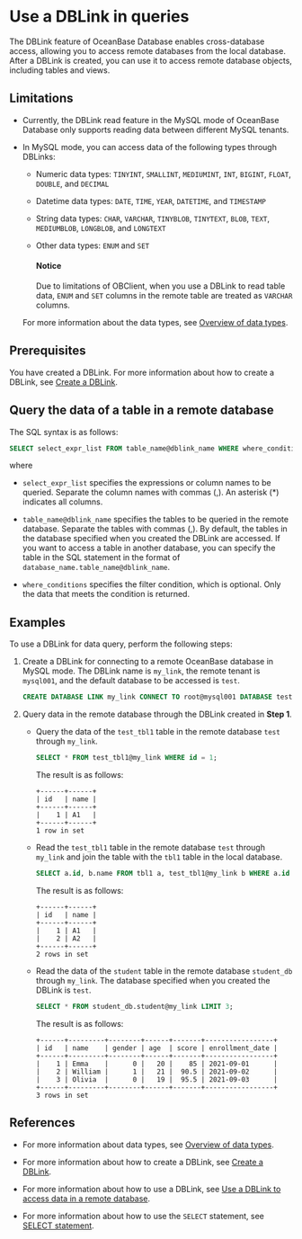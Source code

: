# Use a DBLink in queries

The DBLink feature of OceanBase Database enables cross-database access, allowing you to access remote databases from the local database. After a DBLink is created, you can use it to access remote database objects, including tables and views.

## Limitations

* Currently, the DBLink read feature in the MySQL mode of OceanBase Database only supports reading data between different MySQL tenants.

* In MySQL mode, you can access data of the following types through DBLinks:

   * Numeric data types: `TINYINT`, `SMALLINT`, `MEDIUMINT`, `INT`, `BIGINT`, `FLOAT`, `DOUBLE`, and `DECIMAL`
   * Datetime data types: `DATE`, `TIME`, `YEAR`, `DATETIME`, and `TIMESTAMP`
   * String data types: `CHAR`, `VARCHAR`, `TINYBLOB`, `TINYTEXT`, `BLOB`, `TEXT`, `MEDIUMBLOB`, `LONGBLOB`, and `LONGTEXT`
   * Other data types: `ENUM` and `SET`

     <main id="notice" type='notice'>
     <h4>Notice</h4>
     <p>Due to limitations of OBClient, when you use a DBLink to read table data, <code>ENUM</code> and <code>SET</code> columns in the remote table are treated as <code>VARCHAR</code> columns. </p>
     </main>

   For more information about the data types, see [Overview of data types](../../../700.reference/500.sql-reference/100.sql-syntax/200.common-tenant-of-mysql-mode/100.basic-elements-of-mysql-mode/100.data-type-of-mysql-mode/100.data-type-overview-of-mysql-mode.md). 

## Prerequisites

You have created a DBLink. For more information about how to create a DBLink, see [Create a DBLink](../../../700.reference/300.database-object-management/100.manage-object-of-mysql-mode/900.manage-dblink-of-mysql-mode/100.create-a-dblink-of-mysql-mode.md).

## Query the data of a table in a remote database

The SQL syntax is as follows:

```sql
SELECT select_expr_list FROM table_name@dblink_name WHERE where_conditions;
```

where

* `select_expr_list` specifies the expressions or column names to be queried. Separate the column names with commas (,). An asterisk (\*) indicates all columns.

* `table_name@dblink_name` specifies the tables to be queried in the remote database. Separate the tables with commas (,). By default, the tables in the database specified when you created the DBLink are accessed. If you want to access a table in another database, you can specify the table in the SQL statement in the format of `database_name.table_name@dblink_name`.

* `where_conditions` specifies the filter condition, which is optional. Only the data that meets the condition is returned.

## Examples

To use a DBLink for data query, perform the following steps:

1. Create a DBLink for connecting to a remote OceanBase database in MySQL mode. The DBLink name is `my_link`, the remote tenant is `mysql001`, and the default database to be accessed is `test`.

   ```sql
   CREATE DATABASE LINK my_link CONNECT TO root@mysql001 DATABASE test IDENTIFIED BY '_Oce2nB2se_' HOST '11.124.9.55:2881';
   ```

2. Query data in the remote database through the DBLink created in **Step 1**.

   * Query the data of the `test_tbl1` table in the remote database `test` through `my_link`.

      ```sql
      SELECT * FROM test_tbl1@my_link WHERE id = 1;
      ```

      The result is as follows:

      ```shell
      +------+------+
      | id   | name |
      +------+------+
      |    1 | A1   |
      +------+------+
      1 row in set
      ```

   * Read the `test_tbl1` table in the remote database `test` through `my_link` and join the table with the `tbl1` table in the local database.

      ```sql
      SELECT a.id, b.name FROM tbl1 a, test_tbl1@my_link b WHERE a.id = b.id;
      ```

      The result is as follows:

      ```shell
      +------+------+
      | id   | name |
      +------+------+
      |    1 | A1   |
      |    2 | A2   |
      +------+------+
      2 rows in set
      ```

   * Read the data of the `student` table in the remote database `student_db` through `my_link`. The database specified when you created the DBLink is `test`.

      ```sql
      SELECT * FROM student_db.student@my_link LIMIT 3;
      ```

      The result is as follows:

      ```shell
      +------+---------+--------+------+-------+-----------------+
      | id   | name    | gender | age  | score | enrollment_date |
      +------+---------+--------+------+-------+-----------------+
      |    1 | Emma    |      0 |   20 |    85 | 2021-09-01      |
      |    2 | William |      1 |   21 |  90.5 | 2021-09-02      |
      |    3 | Olivia  |      0 |   19 |  95.5 | 2021-09-03      |
      +------+---------+--------+------+-------+-----------------+
      3 rows in set
      ```

## References

* For more information about data types, see [Overview of data types](../../../700.reference/500.sql-reference/100.sql-syntax/200.common-tenant-of-mysql-mode/100.basic-elements-of-mysql-mode/100.data-type-of-mysql-mode/100.data-type-overview-of-mysql-mode.md).

* For more information about how to create a DBLink, see [Create a DBLink](../../../700.reference/300.database-object-management/100.manage-object-of-mysql-mode/900.manage-dblink-of-mysql-mode/100.create-a-dblink-of-mysql-mode.md).

* For more information about how to use a DBLink, see [Use a DBLink to access data in a remote database](../../../700.reference/300.database-object-management/100.manage-object-of-mysql-mode/900.manage-dblink-of-mysql-mode/300.access-a-remote-database-by-ablink-of-mysql-mode.md).

* For more information about how to use the `SELECT` statement, see [SELECT statement](../../../700.reference/500.sql-reference/100.sql-syntax/200.common-tenant-of-mysql-mode/600.sql-statement-of-mysql-mode/8100.select-of-mysql-mode/100.select-of-mysql-mode.md).
